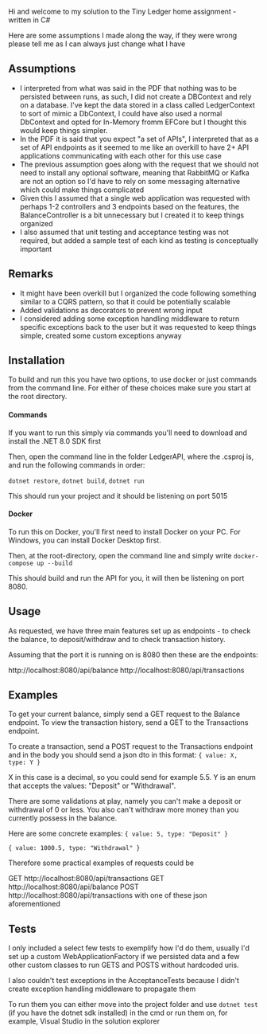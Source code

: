 Hi and welcome to my solution to the Tiny Ledger home assignment - written in C#

Here are some assumptions I made along the way, if they were wrong please tell me as I can always just change what I have

## Assumptions

- I interpreted from what was said in the PDF that nothing was to be persisted between runs, as such, I did not create a DBContext and rely on a database. I've kept the data stored in a class called LedgerContext to sort of mimic a DbContext, I could have also used a normal DbContext and opted for In-Memory fromm EFCore but I thought this would keep things simpler.
- In the PDF it is said that you expect "a set of APIs", I interpreted that as a set of API endpoints as it seemed to me like an overkill to have 2+ API applications communicating with each other for this use case
- The previous assumption goes along with the request that we should not need to install any optional software, meaning that RabbitMQ or Kafka are not an option so I'd have to rely on some messaging alternative which could make things complicated
- Given this I assumed that a single web application was requested with perhaps 1-2 controllers and 3 endpoints based on the features, the BalanceController is a bit unnecessary but I created it to keep things organized
- I also assumed that unit testing and acceptance testing was not required, but added a sample test of each kind as testing is conceptually important

## Remarks

- It might have been overkill but I organized the code following something similar to a CQRS pattern, so that it could be potentially scalable
- Added validations as decorators to prevent wrong input
- I considered adding some exception handling middleware to return specific exceptions back to the user but it was requested to keep things simple, created some custom exceptions anyway

## Installation

To build and run this you have two options, to use docker or just commands from the command line. For either of these choices make sure you start at the root directory.

#### Commands

If you want to run this simply via commands you'll need to download and install the .NET 8.0 SDK first

Then, open the command line in the folder LedgerAPI, where the .csproj is, and run the following commands in order:

`dotnet restore`,
`dotnet build`,
`dotnet run`

This should run your project and it should be listening on port 5015

#### Docker

To run this on Docker, you'll first need to install Docker on your PC. For Windows, you can install Docker Desktop first.

Then, at the root-directory, open the command line and simply write `docker-compose up --build`

This should build and run the API for you, it will then be listening on port 8080.

## Usage

As requested, we have three main features set up as endpoints - to check the balance, to deposit/withdraw and to check transaction history.

Assuming that the port it is running on is 8080 then these are the endpoints:

http://localhost:8080/api/balance
http://localhost:8080/api/transactions

## Examples

To get your current balance, simply send a GET request to the Balance endpoint.
To view the transaction history, send a GET to the Transactions endpoint.

To create a transaction, send a POST request to the Transactions endpoint and in the body you should send a json dto in this format:
`{
	value: X,
	type: Y
}`

X in this case is a decimal, so you could send for example 5.5. Y is an enum that accepts the values: "Deposit" or "Withdrawal".

There are some validations at play, namely you can't make a deposit or withdrawal of 0 or less. You also can't withdraw more money than you currently possess in the balance.

Here are some concrete examples:
`{
	value: 5,
	type: "Deposit"
}`

`{
	value: 1000.5,
	type: "Withdrawal"
}`

Therefore some practical examples of requests could be

GET http://localhost:8080/api/transactions
GET http://localhost:8080/api/balance
POST http://localhost:8080/api/transactions with one of these json aforementioned

## Tests

I only included a select few tests to exemplify how I'd do them, usually I'd set up a custom WebApplicationFactory if we persisted data and a few other custom classes to run GETS and POSTS without hardcoded uris.

I also couldn't test exceptions in the AcceptanceTests because I didn't create exception handling middleware to propagate them

To run them you can either move into the project folder and use `dotnet test` (if you have the dotnet sdk installed) in the cmd or run them on, for example, Visual Studio in the solution explorer